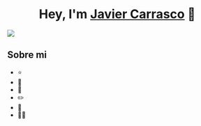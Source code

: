 <div align="center">
    <h1 align="center">Hey, I'm <a href="">Javier Carrasco</a> 👋</h1>
</div>
<img src="https://imgur.com/Ei2EmF9.png">

## Sobre mi

- ⭐ 
- 📲 
- 🎥 
- ✏️ 
- 📗 
- 🧑‍🏫 

